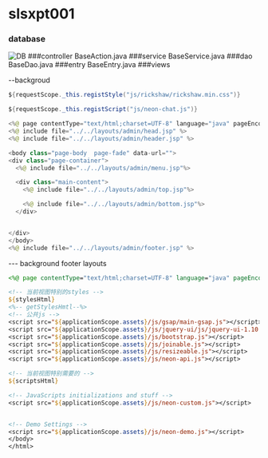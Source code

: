 # slsxpt001
### database
![DB](https://raw.githubusercontent.com/lvyahui8/slsxpt001/master/db/DB.png)
###controller
BaseAction.java
###service
BaseService.java
###dao
BaseDao.java
###entry
BaseEntry.java
###views

--backgroud

``` java
${requestScope._this.registStyle("js/rickshaw/rickshaw.min.css")}

${requestScope._this.registScript("js/neon-chat.js")}

<%@ page contentType="text/html;charset=UTF-8" language="java" pageEncoding="UTF-8" %>
<%@ include file="../../layouts/admin/head.jsp" %>
<%@ include file="../../layouts/admin/header.jsp" %>

<body class="page-body  page-fade" data-url="">
<div class="page-container">
  <%@ include file="../../layouts/admin/menu.jsp"%>

  <div class="main-content">
    <%@ include file="../../layouts/admin/top.jsp"%>

    <%@ include file="../../layouts/admin/bottom.jsp"%>
  </div>


</div>
</body>
<%@ include file="../../layouts/admin/footer.jsp" %>
```
--- background footer layouts
``` jsp
<%@ page contentType="text/html;charset=UTF-8" language="java" pageEncoding="UTF-8" %>

<!-- 当前视图特别的styles -->
${stylesHtml}
<%-- getStylesHmtl--%>
<!-- 公共js -->
<script src="${applicationScope.assets}/js/gsap/main-gsap.js"></script>
<script src="${applicationScope.assets}/js/jquery-ui/js/jquery-ui-1.10.3.minimal.min.js"></script>
<script src="${applicationScope.assets}/js/bootstrap.js"></script>
<script src="${applicationScope.assets}/js/joinable.js"></script>
<script src="${applicationScope.assets}/js/resizeable.js"></script>
<script src="${applicationScope.assets}/js/neon-api.js"></script>

<!-- 当前视图特别需要的 -->
${scriptsHtml}

<!-- JavaScripts initializations and stuff -->
<script src="${applicationScope.assets}/js/neon-custom.js"></script>


<!-- Demo Settings -->
<script src="${applicationScope.assets}/js/neon-demo.js"></script>
</body>
</html>
```
